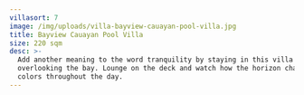 ```yaml
---
villasort: 7
image: /img/uploads/villa-bayview-cauayan-pool-villa.jpg
title: Bayview Cauayan Pool Villa
size: 220 sqm
desc: >-
  Add another meaning to the word tranquility by staying in this villa
  overlooking the bay. Lounge on the deck and watch how the horizon changes
  colors throughout the day.
---
```


